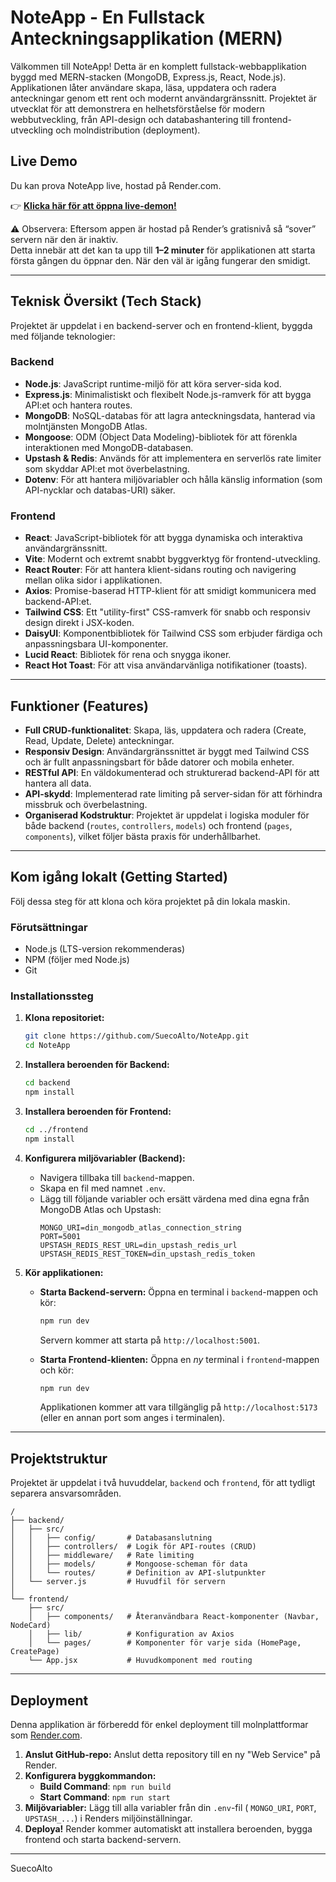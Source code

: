 # NoteApp - En Fullstack Anteckningsapplikation (MERN)

Välkommen till NoteApp\! Detta är en komplett fullstack-webbapplikation byggd med MERN-stacken (MongoDB, Express.js, React, Node.js). Applikationen låter användare skapa, läsa, uppdatera och radera anteckningar genom ett rent och modernt användargränssnitt. Projektet är utvecklat för att demonstrera en helhetsförståelse för modern webbutveckling, från API-design och databashantering till frontend-utveckling och molndistribution (deployment).

## Live Demo

Du kan prova NoteApp live, hostad på Render.com.

👉 [**Klicka här för att öppna live-demon!**](https://noteapp-8r20.onrender.com/)

⚠️ Observera: Eftersom appen är hostad på Render’s gratisnivå så “sover” servern när den är inaktiv.  
Detta innebär att det kan ta upp till **1–2 minuter** för applikationen att starta första gången du öppnar den. När den väl är igång fungerar den smidigt.

-----

## Teknisk Översikt (Tech Stack)

Projektet är uppdelat i en backend-server och en frontend-klient, byggda med följande teknologier:

### Backend

  * **Node.js**: JavaScript runtime-miljö för att köra server-sida kod.
  * **Express.js**: Minimalistiskt och flexibelt Node.js-ramverk för att bygga API:et och hantera routes.
  * **MongoDB**: NoSQL-databas för att lagra anteckningsdata, hanterad via molntjänsten MongoDB Atlas.
  * **Mongoose**: ODM (Object Data Modeling)-bibliotek för att förenkla interaktionen med MongoDB-databasen.
  * **Upstash & Redis**: Används för att implementera en serverlös rate limiter som skyddar API:et mot överbelastning.
  * **Dotenv**: För att hantera miljövariabler och hålla känslig information (som API-nycklar och databas-URI) säker.

### Frontend

  * **React**: JavaScript-bibliotek för att bygga dynamiska och interaktiva användargränssnitt.
  * **Vite**: Modernt och extremt snabbt byggverktyg för frontend-utveckling.
  * **React Router**: För att hantera klient-sidans routing och navigering mellan olika sidor i applikationen.
  * **Axios**: Promise-baserad HTTP-klient för att smidigt kommunicera med backend-API:et.
  * **Tailwind CSS**: Ett "utility-first" CSS-ramverk för snabb och responsiv design direkt i JSX-koden.
  * **DaisyUI**: Komponentbibliotek för Tailwind CSS som erbjuder färdiga och anpassningsbara UI-komponenter.
  * **Lucid React**: Bibliotek för rena och snygga ikoner.
  * **React Hot Toast**: För att visa användarvänliga notifikationer (toasts).

-----

## Funktioner (Features)

  * **Full CRUD-funktionalitet**: Skapa, läs, uppdatera och radera (Create, Read, Update, Delete) anteckningar.
  * **Responsiv Design**: Användargränssnittet är byggt med Tailwind CSS och är fullt anpassningsbart för både datorer och mobila enheter.
  * **RESTful API**: En väldokumenterad och strukturerad backend-API för att hantera all data.
  * **API-skydd**: Implementerad rate limiting på server-sidan för att förhindra missbruk och överbelastning.
  * **Organiserad Kodstruktur**: Projektet är uppdelat i logiska moduler för både backend (`routes`, `controllers`, `models`) och frontend (`pages`, `components`), vilket följer bästa praxis för underhållbarhet.

-----

## Kom igång lokalt (Getting Started)

Följ dessa steg för att klona och köra projektet på din lokala maskin.

### Förutsättningar

  * Node.js (LTS-version rekommenderas)
  * NPM (följer med Node.js)
  * Git

### Installationssteg

1.  **Klona repositoriet:**

    ```bash
    git clone https://github.com/SuecoAlto/NoteApp.git
    cd NoteApp
    ```

2.  **Installera beroenden för Backend:**

    ```bash
    cd backend
    npm install
    ```

3.  **Installera beroenden för Frontend:**

    ```bash
    cd ../frontend
    npm install
    ```

4.  **Konfigurera miljövariabler (Backend):**

      * Navigera tillbaka till `backend`-mappen.
      * Skapa en fil med namnet `.env`.
      * Lägg till följande variabler och ersätt värdena med dina egna från MongoDB Atlas och Upstash:
        ```
        MONGO_URI=din_mongodb_atlas_connection_string
        PORT=5001
        UPSTASH_REDIS_REST_URL=din_upstash_redis_url
        UPSTASH_REDIS_REST_TOKEN=din_upstash_redis_token
        ```

5.  **Kör applikationen:**

      * **Starta Backend-servern:** Öppna en terminal i `backend`-mappen och kör:

        ```bash
        npm run dev
        ```

        Servern kommer att starta på `http://localhost:5001`.

      * **Starta Frontend-klienten:** Öppna en *ny* terminal i `frontend`-mappen och kör:

        ```bash
        npm run dev
        ```

        Applikationen kommer att vara tillgänglig på `http://localhost:5173` (eller en annan port som anges i terminalen).

-----

## Projektstruktur

Projektet är uppdelat i två huvuddelar, `backend` och `frontend`, för att tydligt separera ansvarsområden.

```
/
├── backend/
│   ├── src/
│   │   ├── config/       # Databasanslutning
│   │   ├── controllers/  # Logik för API-routes (CRUD)
│   │   ├── middleware/   # Rate limiting
│   │   ├── models/       # Mongoose-scheman för data
│   │   └── routes/       # Definition av API-slutpunkter
│   └── server.js         # Huvudfil för servern
│
└── frontend/
    ├── src/
    │   ├── components/   # Återanvändbara React-komponenter (Navbar, NodeCard)
    │   ├── lib/          # Konfiguration av Axios
    │   └── pages/        # Komponenter för varje sida (HomePage, CreatePage)
    └── App.jsx           # Huvudkomponent med routing
```

-----

## Deployment

Denna applikation är förberedd för enkel deployment till molnplattformar som [Render.com](https://render.com/).

1.  **Anslut GitHub-repo:** Anslut detta repository till en ny "Web Service" på Render.
2.  **Konfigurera byggkommandon:**
      * **Build Command**: `npm run build`
      * **Start Command**: `npm run start`
3.  **Miljövariabler:** Lägg till alla variabler från din `.env`-fil ( `MONGO_URI`, `PORT`, `UPSTASH_...`) i Renders miljöinställningar.
4.  **Deploya\!** Render kommer automatiskt att installera beroenden, bygga frontend och starta backend-servern.

-----

SuecoAlto